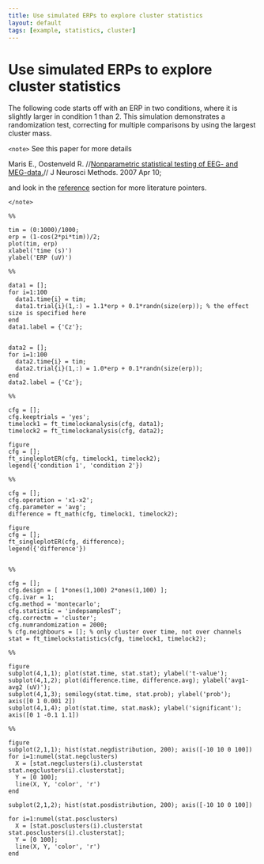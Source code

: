 ```yaml
---
title: Use simulated ERPs to explore cluster statistics
layout: default
tags: [example, statistics, cluster]
---
```


# Use simulated ERPs to explore cluster statistics

The following code starts off with an ERP in two conditions, where it is slightly larger in condition 1 than 2. This simulation demonstrates a randomization test, correcting for multiple comparisons by using the largest cluster mass.

`<note>` See this paper for more details

Maris E., Oostenveld R. //[Nonparametric statistical testing of EEG- and MEG-data.](http://www.ncbi.nlm.nih.gov/sites/entrez?Db=pubmed&Cmd=ShowDetailView&TermToSearch=17517438)// J Neurosci Methods. 2007 Apr 10; 

and look in the [reference](/references_to_implemented_methods) section for more literature pointers.

`</note>`

	
	
	%%
	
	tim = (0:1000)/1000;
	erp = (1-cos(2*pi*tim))/2;
	plot(tim, erp)
	xlabel('time (s)')
	ylabel('ERP (uV)')
	
	%%
	
	data1 = [];
	for i=1:100
	  data1.time{i} = tim;
	  data1.trial{i}(1,:) = 1.1*erp + 0.1*randn(size(erp)); % the effect size is specified here
	end
	data1.label = {'Cz'};
	
	
	data2 = [];
	for i=1:100
	  data2.time{i} = tim;
	  data2.trial{i}(1,:) = 1.0*erp + 0.1*randn(size(erp));
	end
	data2.label = {'Cz'};
	
	%%
	
	cfg = [];
	cfg.keeptrials = 'yes';
	timelock1 = ft_timelockanalysis(cfg, data1);
	timelock2 = ft_timelockanalysis(cfg, data2);
	
	figure
	cfg = [];
	ft_singleplotER(cfg, timelock1, timelock2);
	legend({'condition 1', 'condition 2'})
	
	%%
	
	cfg = [];
	cfg.operation = 'x1-x2';
	cfg.parameter = 'avg';
	difference = ft_math(cfg, timelock1, timelock2);
	
	figure
	cfg = [];
	ft_singleplotER(cfg, difference);
	legend({'difference'})
	
	
	%%
	
	cfg = [];
	cfg.design = [ 1*ones(1,100) 2*ones(1,100) ];
	cfg.ivar = 1;
	cfg.method = 'montecarlo';
	cfg.statistic = 'indepsamplesT';
	cfg.correctm = 'cluster';
	cfg.numrandomization = 2000;
	% cfg.neighbours = []; % only cluster over time, not over channels
	stat = ft_timelockstatistics(cfg, timelock1, timelock2);
	
	%%
	
	figure
	subplot(4,1,1); plot(stat.time, stat.stat); ylabel('t-value');
	subplot(4,1,2); plot(difference.time, difference.avg); ylabel('avg1-avg2 (uV)');
	subplot(4,1,3); semilogy(stat.time, stat.prob); ylabel('prob'); axis([0 1 0.001 2])
	subplot(4,1,4); plot(stat.time, stat.mask); ylabel('significant'); axis([0 1 -0.1 1.1])
	
	%%
	
	figure
	subplot(2,1,1); hist(stat.negdistribution, 200); axis([-10 10 0 100])
	for i=1:numel(stat.negclusters)
	  X = [stat.negclusters(i).clusterstat stat.negclusters(i).clusterstat];
	  Y = [0 100];
	  line(X, Y, 'color', 'r')
	end
	
	subplot(2,1,2); hist(stat.posdistribution, 200); axis([-10 10 0 100])
	
	for i=1:numel(stat.posclusters)
	  X = [stat.posclusters(i).clusterstat stat.posclusters(i).clusterstat];
	  Y = [0 100];
	  line(X, Y, 'color', 'r')
	end
	
	

